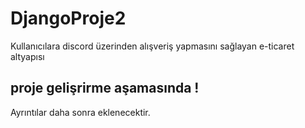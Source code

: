 # DjangoProje2
Kullanıcılara discord üzerinden alışveriş yapmasını sağlayan e-ticaret altyapısı
## proje gelişrirme aşamasında !
Ayrıntılar daha sonra eklenecektir. 
